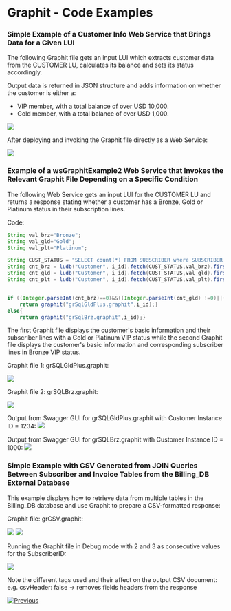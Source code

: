 # Graphit - Code Examples
### Simple Example of a Customer Info Web Service that Brings Data for a Given LUI

The following Graphit file gets an input LUI which extracts customer data from the CUSTOMER LU, calculates its balance and sets its status accordingly. 

Output data is returned in JSON structure and adds information on whether the customer is either a:
-  VIP member, with a total balance of over USD 10,000.
-  Gold member, with a total balance of over USD 1,000. 

![](/articles/15_web_services/17_Graphit/images/58_graphit_examples.PNG)

After deploying and invoking the Graphit file directly as a Web Service:

![](/articles/15_web_services/17_Graphit/images/59_graphit_examples.PNG)


###  Example of a wsGraphitExample2 Web Service that Invokes the Relevant Graphit File Depending on a Specific Condition    
The following Web Service gets an input LUI for the CUSTOMER LU and returns a response stating whether a customer has a Bronze, Gold or Platinum status in their subscription lines.

Code:

```java
String val_brz="Bronze";
String val_gld="Gold";
String val_plt="Platinum";

String CUST_STATUS = "SELECT count(*) FROM SUBSCRIBER where SUBSCRIBER.VIP_STATUS=?";
String cnt_brz = ludb("Customer", i_id).fetch(CUST_STATUS,val_brz).firstValue().toString();
String cnt_gld = ludb("Customer", i_id).fetch(CUST_STATUS,val_gld).firstValue().toString();
String cnt_plt = ludb("Customer", i_id).fetch(CUST_STATUS,val_plt).firstValue().toString();


if ((Integer.parseInt(cnt_brz)==0)&&((Integer.parseInt(cnt_gld) !=0)||(Integer.parseInt(cnt_plt) !=0))){
	return graphit("grSqlGldPlus.graphit",i_id);}
else{
	return graphit("grSqlBrz.graphit",i_id);}
```

The first Graphit file displays the customer's basic information and their subscriber lines with a Gold or Platinum VIP status while the second Graphit file displays the customer's basic information and corresponding subscriber lines in Bronze VIP status.

Graphit file 1: grSQLGldPlus.graphit:

![](/articles/15_web_services/17_Graphit/images/60_graphit_examples.PNG)


Graphit file 2: grSQLBrz.graphit:

![](/articles/15_web_services/17_Graphit/images/62_graphit_examples.PNG)


Output from Swagger GUI for grSQLGldPlus.graphit with Customer Instance ID = 1234:
![](/articles/15_web_services/17_Graphit/images/59_graphit_examples.PNG)

Output from Swagger GUI for grSQLBrz.graphit with Customer Instance ID = 1000:
![](/articles/15_web_services/17_Graphit/images/59a_graphit_examples.PNG)

### Simple Example with CSV Generated from JOIN Queries Between Subscriber and Invoice Tables from the Billing_DB External Database
This example displays how to retrieve data from multiple tables in the Billing_DB database and use Graphit to prepare a CSV-formatted response:

Graphit file: grCSV.graphit:

![](/articles/15_web_services/17_Graphit/images/63_graphit_examples.PNG)
![](/articles/15_web_services/17_Graphit/images/64_graphit_examples.PNG)

Running the Graphit file in Debug mode with 2 and 3 as consecutive values for the SubscriberID:

![](/articles/15_web_services/17_Graphit/images/65_graphit_examples.PNG)

Note the different tags used and their affect on the output CSV document:
e.g. csvHeader: false -> removes fields headers from the response







[![Previous](/articles/images/Previous.png)](/articles/15_web_services/17_Graphit/09_invoke_graphit_from_outside_studio.md)
